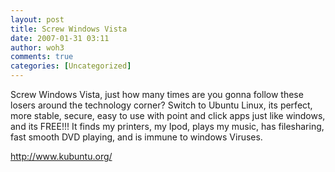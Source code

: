 ```yaml
---
layout: post
title: Screw Windows Vista
date: 2007-01-31 03:11
author: woh3
comments: true
categories: [Uncategorized]
---
```

Screw Windows Vista, just how many times are you gonna follow these losers around the technology corner? Switch to Ubuntu Linux, its perfect, more stable, secure, easy to use with point and click apps just like windows, and its FREE!!! It finds my printers, my Ipod, plays my music, has filesharing, fast smooth DVD playing, and is immune to windows Viruses.

<a href="http://www.kubuntu.org/" title="ubuntu linux" target="_blank">http://www.kubuntu.org/</a>
